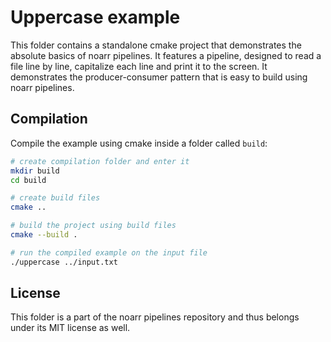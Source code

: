 # Uppercase example

This folder contains a standalone cmake project that demonstrates the absolute basics of noarr pipelines. It features a pipeline, designed to read a file line by line, capitalize each line and print it to the screen. It demonstrates the producer-consumer pattern that is easy to build using noarr pipelines.


## Compilation

Compile the example using cmake inside a folder called `build`:

```bash
# create compilation folder and enter it
mkdir build
cd build

# create build files
cmake ..

# build the project using build files
cmake --build .

# run the compiled example on the input file
./uppercase ../input.txt
```


## License

This folder is a part of the noarr pipelines repository and thus belongs under its MIT license as well.
